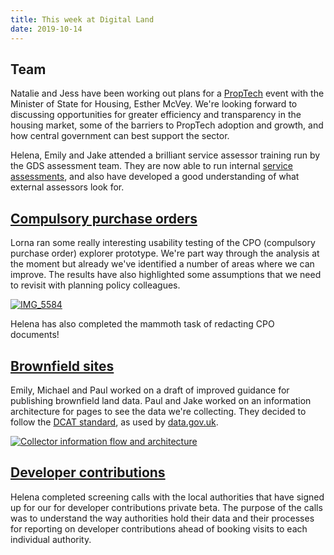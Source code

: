 ```yaml
---
title: This week at Digital Land
date: 2019-10-14
---
```


## Team
Natalie and Jess have been working out plans for a [PropTech](https://digital-land.github.io/users/proptech/) event with the Minister of State for Housing, Esther McVey. We're looking forward to discussing opportunities for greater efficiency and transparency in the housing market, some of the barriers to PropTech adoption and growth, and how central government can best support the sector.

Helena, Emily and Jake attended a brilliant service assessor training run by the GDS assessment team. They are now able to run internal [service assessments](https://www.gov.uk/service-manual/service-assessments), and also have developed a good understanding of what external assessors look for.

## [Compulsory purchase orders](https://digital-land.github.io/project/compulsory-purchase-orders/)
Lorna ran some really interesting usability testing of the CPO (compulsory purchase order) explorer prototype. We're part way through the analysis at the moment but already we've identified a number of areas where we can improve. The results have also highlighted some assumptions that we need to revisit with planning policy colleagues.

<a data-flickr-embed="true" href="https://www.flickr.com/photos/182343195@N08/48936709252/in/dateposted-public/" title="IMG_5584"><img src="https://live.staticflickr.com/65535/48936709252_c93ca13c99_c.jpg" alt="IMG_5584"></a>

Helena has also completed the mammoth task of redacting CPO  documents!

## [Brownfield sites](https://digital-land.github.io/project/brownfield-sites/)
Emily, Michael and Paul worked on a draft of improved guidance for publishing brownfield land data. Paul and Jake worked on an information architecture for pages to see the data we're collecting. They decided to follow the [DCAT standard](https://www.w3.org/TR/vocab-dcat-2/), as used by [data.gov.uk](data.gov.uk).

<a href="https://www.flickr.com/photos/psd/48918809856/in/dateposted/" title="Collector information flow and architecture"><img src="https://live.staticflickr.com/65535/48918809856_c9ee7b1b66_b.jpg" alt="Collector information flow and architecture"></a>

## [Developer contributions](https://digital-land.github.io/project/developer-contributions/)
Helena completed screening calls with the local authorities that have signed up for our for developer contributions private beta. The purpose of the calls was to understand the way authorities hold their data and their processes for reporting on developer contributions ahead of booking visits to each individual authority.
